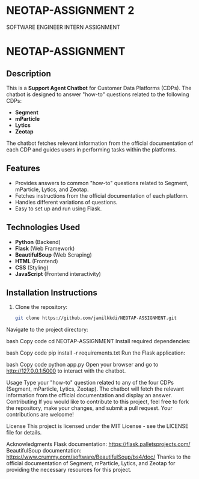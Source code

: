 # NEOTAP-ASSIGNMENT 2
SOFTWARE ENGINEER INTERN ASSIGNMENT


# NEOTAP-ASSIGNMENT

## Description
This is a **Support Agent Chatbot** for Customer Data Platforms (CDPs). The chatbot is designed to answer "how-to" questions related to the following CDPs:
- **Segment**
- **mParticle**
- **Lytics**
- **Zeotap**

The chatbot fetches relevant information from the official documentation of each CDP and guides users in performing tasks within the platforms.

## Features
- Provides answers to common "how-to" questions related to Segment, mParticle, Lytics, and Zeotap.
- Fetches instructions from the official documentation of each platform.
- Handles different variations of questions.
- Easy to set up and run using Flask.

## Technologies Used
- **Python** (Backend)
- **Flask** (Web Framework)
- **BeautifulSoup** (Web Scraping)
- **HTML** (Frontend)
- **CSS** (Styling)
- **JavaScript** (Frontend interactivity)

## Installation Instructions

1. Clone the repository:
   ```bash
   git clone https://github.com/jamilkkdi/NEOTAP-ASSIGNMENT.git

Navigate to the project directory:

bash
Copy code
cd NEOTAP-ASSIGNMENT
Install required dependencies:

bash
Copy code
pip install -r requirements.txt
Run the Flask application:

bash
Copy code
python app.py
Open your browser and go to http://127.0.0.1:5000 to interact with the chatbot.

Usage
Type your "how-to" question related to any of the four CDPs (Segment, mParticle, Lytics, Zeotap).
The chatbot will fetch the relevant information from the official documentation and display an answer.
Contributing
If you would like to contribute to this project, feel free to fork the repository, make your changes, and submit a pull request. Your contributions are welcome!

License
This project is licensed under the MIT License - see the LICENSE file for details.

Acknowledgments
Flask documentation: https://flask.palletsprojects.com/
BeautifulSoup documentation: https://www.crummy.com/software/BeautifulSoup/bs4/doc/
Thanks to the official documentation of Segment, mParticle, Lytics, and Zeotap for providing the necessary resources for this project.
